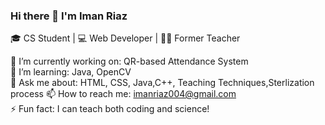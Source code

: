 ### Hi there 👋 I'm Iman Riaz
🎓 CS Student | 💻 Web Developer | 👩‍🏫 Former Teacher

🔭 I’m currently working on: QR-based Attendance System  
🌱 I’m learning: Java, OpenCV  
💬 Ask me about: HTML, CSS, Java,C++, Teaching Techniques,Sterlization process
📫 How to reach me: imanriaz004@gmail.com  
⚡ Fun fact: I can teach both coding and science!

<!---
ImanRiaz/ImanRiaz is a ✨ special ✨ repository because its `README.md` (this file) appears on your GitHub profile.
You can click the Preview link to take a look at your changes.
--->  
